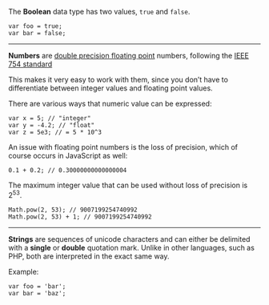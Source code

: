 The **Boolean** data type has two values, `true` and `false`.

    var foo = true;
    var bar = false;

------------------------------------------------------------------------

**Numbers** are [double precision floating point](http://en.wikipedia.org/wiki/Double-precision_floating-point_format) numbers, following the [IEEE 754 standard](http://en.wikipedia.org/wiki/IEEE_floating_point)

This makes it very easy to work with them, since you don’t have to differentiate between integer values and floating point values.

There are various ways that numeric value can be expressed:

    var x = 5; // "integer"
    var y = -4.2; // "float"
    var z = 5e3; // = 5 * 10^3

An issue with floating point numbers is the loss of precision, which of course occurs in JavaScript as well:

    0.1 + 0.2; // 0.30000000000000004

The maximum integer value that can be used without loss of precision is 2<sup>53</sup>.

    Math.pow(2, 53); // 9007199254740992
    Math.pow(2, 53) + 1; // 9007199254740992

------------------------------------------------------------------------

**Strings** are sequences of unicode characters and can either be delimited with a **single** or **double** quotation mark. Unlike in other languages, such as PHP, both are interpreted in the exact same way.

Example:

    var foo = 'bar';
    var bar = 'baz';
